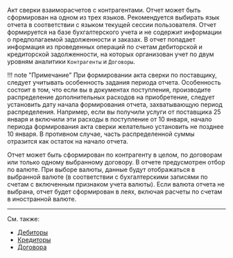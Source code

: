 ﻿Акт сверки взаиморасчетов с контрагентами. Отчет может быть сформирован на одном из трех языков. Рекомендуется выбирать язык отчета в соответствии с языком текущей сессии пользователя. Отчет формируется на базе бухгалтерского учета и не содержит информации о предполагаемой задолженности и заказах. В отчет попадает информация из проведенных операций по счетам дебиторской и кредиторской задолженности, на которых организован учет по двум уровням аналитики `Контрагенты` и `Договоры`.

!!! note "Примечание"
	При формировании акта сверки по поставщику, следует учитывать особенность задания периода отчета. Особенность состоит в том, что если вы в документах поступления, производите распределение дополнительных расходов на приобретение, следует установить дату начала формирования отчета, захватывающую период распределения. Например, если вы получили услуги от поставщика 25 января и включили эти расходы в поступление от 10 января, начало периода формирования акта сверки желательно установить не позднее 10 января. В противном случае, часть распределенной суммы отразится как остаток на начало отчета.

Отчет может быть сформирован по контрагенту в целом, по договорам или только одному выбранному договору. В отчете предусмотрен отбор по валюте. При выборе валюты, данные будут отображаться в выбранной валюте (в соответствии с бухгалтерскими записями по счетам с включенным признаком учета валюты). Если валюта отчета не выбрана, отчет будет сформирован в леях, включая расчеты по счетам в иностранной валюте.

---

См. также:

- [Дебиторы](/r/Debts)
- [Кредиторы](/r/VendorDebts)
- [Договора](/c/Contracts)